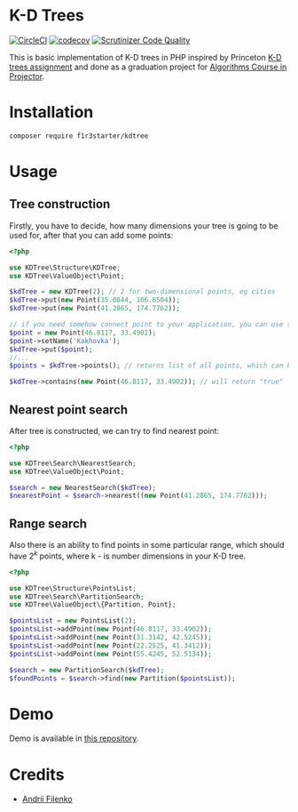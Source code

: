 # K-D Trees
[![CircleCI](https://circleci.com/gh/f1r3starter/kdtree.svg?style=svg)](https://circleci.com/gh/f1r3starter/kdtree)
[![codecov](https://codecov.io/gh/f1r3starter/kdtree/branch/master/graph/badge.svg)](https://codecov.io/gh/f1r3starter/kdtree)
[![Scrutinizer Code Quality](https://scrutinizer-ci.com/g/f1r3starter/kdtree/badges/quality-score.png?b=master)](https://scrutinizer-ci.com/g/f1r3starter/kdtree/?branch=master)


This is basic implementation of K-D trees in PHP inspired by Princeton [K-D trees assignment](https://www.cs.princeton.edu/courses/archive/fall19/cos226/assignments/kdtree/specification.php) and done as a graduation project for [Algorithms Course in Projector](https://prjctr.com.ua/algorithms-base.html).

# Installation

```bash
composer require f1r3starter/kdtree
```

# Usage
## Tree construction

Firstly, you have to decide, how many dimensions your tree is going to be used for, after that you can add some points:
```php
<?php

use KDTree\Structure\KDTree;  
use KDTree\ValueObject\Point;

$kdTree = new KDTree(2); // 2 for two-dimensional points, eg cities
$kdTree->put(new Point(35.0844, 106.6504)); 
$kdTree->put(new Point(41.2865, 174.7762));

// if you need somehow connect point to your application, you can use setName method
$point = new Point(46.8117, 33.4902);
$point->setName('Kakhovka');
$kdTree->put($point);
//...
$points = $kdTree->points(); // returns list of all points, which can be iterated through

$kdTree->contains(new Point(46.8117, 33.4902)); // will return "true"
```

## Nearest point search

After tree is constructed, we can try to find nearest point:
```php
<?php

use KDTree\Search\NearestSearch;
use KDTree\ValueObject\Point;

$search = new NearestSearch($kdTree);
$nearestPoint = $search->nearest((new Point(41.2865, 174.7762)));
```

## Range search

Also there is an ability to find points in some particular range, which should have $2^{k}$ points, where k - is number dimensions in your K-D tree.
```php
<?php

use KDTree\Structure\PointsList;
use KDTree\Search\PartitionSearch;
use KDTree\ValueObject\{Partition, Point};

$pointsList = new PointsList(2);  
$pointsList->addPoint(new Point(46.8117, 33.4902));  
$pointsList->addPoint(new Point(31.3142, 42.5245));  
$pointsList->addPoint(new Point(22.2525, 41.3412));  
$pointsList->addPoint(new Point(55.4245, 52.5134));  

$search = new PartitionSearch($kdTree);  
$foundPoints = $search->find(new Partition($pointsList));
```

# Demo
Demo is available in [this repository](https://github.com/f1r3starter/kdtree-demo). 
  
# Credits

- [Andrii Filenko](https://github.com/f1r3starter)
